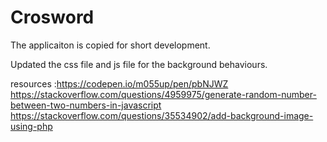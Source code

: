 # Crosword

The applicaiton is copied for short development. 

Updated the css file and js file for the background behaviours.





resources :https://codepen.io/m055up/pen/pbNJWZ
https://stackoverflow.com/questions/4959975/generate-random-number-between-two-numbers-in-javascript
https://stackoverflow.com/questions/35534902/add-background-image-using-php
